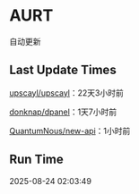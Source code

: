 # AURT

自动更新


## Last Update Times

[upscayl/upscayl](https://github.com/upscayl/upscayl)：22天3小时前

[donknap/dpanel](https://github.com/donknap/dpanel)：1天7小时前

[QuantumNous/new-api](https://github.com/QuantumNous/new-api)：1小时前


## Run Time
2025-08-24 02:03:49
